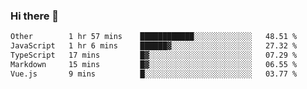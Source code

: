 ### Hi there 👋

<!--
**WShiBin/WShiBin** is a ✨ _special_ ✨ repository because its `README.md` (this file) appears on your GitHub profile.

Here are some ideas to get you started:

- 🔭 I’m currently working on ...
- 🌱 I’m currently learning ...
- 👯 I’m looking to collaborate on ...
- 🤔 I’m looking for help with ...
- 💬 Ask me about ...
- 📫 How to reach me: ...
- 😄 Pronouns: ...
- ⚡ Fun fact: ...
-->

<!--START_SECTION:waka-->

```txt
Other        1 hr 57 mins    ████████████░░░░░░░░░░░░░   48.51 %
JavaScript   1 hr 6 mins     ██████▓░░░░░░░░░░░░░░░░░░   27.32 %
TypeScript   17 mins         █▓░░░░░░░░░░░░░░░░░░░░░░░   07.29 %
Markdown     15 mins         █▓░░░░░░░░░░░░░░░░░░░░░░░   06.55 %
Vue.js       9 mins          █░░░░░░░░░░░░░░░░░░░░░░░░   03.77 %
```

<!--END_SECTION:waka-->
